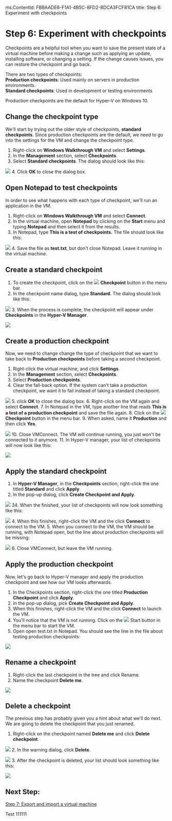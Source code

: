 ms.ContentId: FBBAADE6-F1A1-4B5C-8FD2-BDCA3FCF81CA
title: Step 6: Experiment with checkpoints

# Step 6: Experiment with checkpoints 

Checkpoints are a helpful tool when you want to save the present state of a virtual machine before making a change such as applying an update, installing software, or changing a setting.  If the change causes issues, you can restore the checkpoint and go back.  

There are two types of checkpoints:  
**Production checkpoints**: Used mainly on servers in production environments.  
**Standard checkpoints**: Used in development or testing environments 

Production checkpoints are the default for Hyper-V on Windows 10.


## Change the checkpoint type
We'll start by trying out the older style of checkpoints, **standard checkpoints**. Since production checkpoints are the default, we need to go into the settings for the VM and change the checkpoint type.

1. Right-click on **Windows Walkthrough VM** and select **Settings**.
2. In the **Management** section, select **Checkpoints**.
3. Select **Standard checkpoints**. The dialog should look like this:

  ![](media/standard1.png)
4.	Click **OK** to close the dialog box.

## Open Notepad to test checkpoints 
In order to see what happens with each type of checkpoint, we'll run an application in the VM. 
1. Right-click on **Windows Walkthrough VM** and select **Connect**.
2. In the virtual machine, open **Notepad** by clicking on the **Start** menu and typing **Notepad** and then select it from the results. 
3. In Notepad, type **This is a test of checkpoints.** The file should look like this:
  
  ![](media/standard_notepad.png)
4. Save the file as **test.txt**, but don't close Notepad. Leave it running in the virtual machine.

## Create a standard checkpoint 
1. To create the checkpoint, click on the ![](media/checkpoint_button.png) **Checkpoint** button in the menu bar. 
2. In the checkpoint name dialog, type **Standard**. The dialog should look like this:

  ![](media/save_standard.png) 
3. When the process is complete, the checkpoint will appear under **Checkpoints** in the **Hyper-V Manager**.

  ![](media/standard_complete.png) 

## Create a production checkpoint 
Now, we need to change change the type of checkpoint that we want to take back to **Production checkpoints** before taking a second checkpoint.

1.	Right-click the virtual machine, and click **Settings**.
2.	In the **Management** section, select **Checkpoints**.
3.	Select **Production checkpoints**.
4.  Clear the fall-back option. If the system can't take a production checkpoint, we want it to fail instead of taking a standard checkpoint.

  ![](media/production.png)
5.	click **OK** to close the dialog box.
6.	Right-click on the VM again and select **Connect**.
7.	In Notepad in the VM, type another line that reads **This is a test of a production checkpoint** and save the file again.
8.	Click on the ![](media/checkpoint_button.png) **Checkpoint** button in the menu bar.
9.	When asked, name it **Production** and then click **Yes**.

  ![](media/production_CheckpointName.png) 
10. Close VMConnect. The VM will continue running, you just won't be connected to it anymore.
11. In Hyper-V manager, your list of checkpoints will now look like this:

  ![](media/production_complete.png)



## Apply the standard checkpoint 

1.	In **Hyper-V Manager**, in the **Checkpoints** section, right-click the one titled **Standard** and click **Apply**.
2.	In the pop-up dialog, click **Create Checkpoint and Apply**. 

  ![](media/apply_standard.png)
34. When the finished, your list of checkpoints will now look something like this:

  ![](media/standard_applied.png)
4. When this finishes, right-click the VM and the click **Connect** to connect to the VM. 
5. When you connect to the VM, the VM should be running, with Notepad open, but the line about production checkpoints will be missing:

  ![](media/standard_applied_notepad.png)
6. Close VMConnect, but leave the VM running.


## Apply the production checkpoint 
Now, let's go back to Hyper-V manager and apply the production checkpoint and see how our VM looks afterwards.

1.	In the Checkpoints section, right-click the one titled **Production Checkpoint** and click **Apply**.
2.	In the pop-up dialog, pick **Create Checkpoint and Apply**. 
3. When this finishes, right-click the VM and the click **Connect** to launch the VM. 
4. You'll notice that the VM is not running. Click on the ![](media/start.png) Start button in the menu bar to start the VM.
5. Open open test.txt in Notepad. You should see the line in the file about testing production checkpoints:

  ![](media/production_notepad.png)
	

## Rename a checkpoint ##
1. Right-click the last checkpoint in the tree and click Rename.
2. Name the checkpoint **Delete me**.

  ![](media/delete_me.png)

## Delete a checkpoint 
The previous step has probably given you a hint about what we'll do next. We are going to delete the checkpoint that you just renamed.

1. Right-click on the checkpoint named **Delete me** and click **Delete checkpoint**. 

  ![](media/delete_checkpoint.png)
2. In the warning dialog, click **Delete**. 

  ![](media/delete_warn.png)
3. After the checkpoint is deleted, your list should look something like this:

  ![](media/after_delete.png)


## Next Step: 
[Step 7: Export and import a virtual machine](walkthrough_export_import.md)

Test 111111

